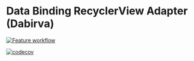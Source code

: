 # Data Binding RecyclerView Adapter (Dabirva)

[![Feature workflow](https://github.com/matthias-baeuerle/dabirva/workflows/Feature/badge.svg)](https://github.com/matthias-baeuerle/dabirva/actions)

[![codecov](https://codecov.io/gh/matthias-baeuerle/dabirva/branch/master/graph/badge.svg?token=1HB0C8S7MN)](https://codecov.io/gh/matthias-baeuerle/dabirva)

